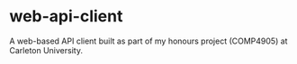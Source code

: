 # web-api-client

A web-based API client built as part of my honours project (COMP4905) at Carleton University.
